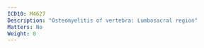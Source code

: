 ```yaml
---
ICD10: M4627
Description: "Osteomyelitis of vertebra: Lumbosacral region"
Matters: No
Weight: 0
---
```


